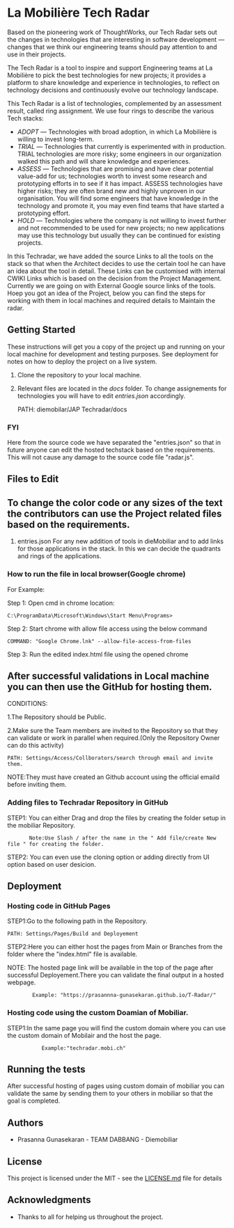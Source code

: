 # La Mobilière Tech Radar

Based on the pioneering work of ThoughtWorks, our Tech Radar sets out the changes in technologies that are interesting in software development — changes that we think our engineering teams should pay attention to and use in their projects.

The Tech Radar is a tool to inspire and support Engineering teams at La Mobilière to pick the best technologies for new projects; it provides a platform to share knowledge and experience in technologies, to reflect on technology decisions and continuously evolve our technology landscape.

This Tech Radar is a list of technologies, complemented by an assessment result, called ring assignment. We use four rings to describe the various Tech stacks: 

* *ADOPT* — Technologies with broad adoption, in which La Mobilière is willing to invest long-term.
* *TRIAL* — Technologies that currently is experimented with in production. TRIAL technologies are more risky; some engineers in our organization walked this path and will share knowledge and experiences.
* *ASSESS* — Technologies that are promising and have clear potential value-add for us; technologies worth to invest some research and prototyping efforts in to see if it has impact. ASSESS technologies have higher risks; they are often brand new and highly unproven in our organisation. You will find some engineers that have knowledge in the technology and promote it, you may even find teams that have started a prototyping effort.
* *HOLD* — Technologies where the company is not willing to invest further and not recommended to be used for new projects; no new applications may use this technology but usually they can be continued for existing projects.
 
In this Techradar, we have added the source Links to all the tools on the stack so that when the Architect decides to use the certain tool he can have an idea about the tool in detail. These Links can be customised with internal CWIKI Links which is based on the decision from the Project Management. Currently we are going on with External Google source links of the tools. Hoep you got an idea of the Project, below you can find the steps for working with them in local machines and required details to Maintain the radar.

## Getting Started

These instructions will get you a copy of the project up and running on your local machine for development and testing purposes. See deployment for notes on how to deploy the project on a live system.

1. Clone the repository to your local machine.
2. Relevant files are located in the _docs_ folder. To change assignements for technologies you will have to edit _entries.json_ accordingly.
	
	PATH: diemobilar/JAP Techradar/docs

### FYI
Here from the source code we have separated the "entries.json" so that in future anyone can edit the hosted techstack based on the requirements. This will not cause any damage to the source code file "radar.js".

## Files to Edit 

## To change the color code or any sizes of the text the contributors can use the Project related files based on the requirements.

1. entries.json
      For any new addition of tools in dieMobiliar and to add links for those applications in the stack. In this we can decide the quadrants and rings of the applications.

### How to run the file in local browser(Google chrome)

For Example:

Step 1:
	Open cmd in chrome location:
	
	C:\ProgramData\Microsoft\Windows\Start Menu\Programs>

Step 2:
	Start chrome with allow file access using the below command
	
    COMMAND: "Google Chrome.lnk" --allow-file-access-from-files

Step 3:
	Run the edited index.html file using the opened chrome

## After successful validations in Local machine you can then use the GitHub for hosting them. 

CONDITIONS:

1.The Repository should be Public.

2.Make sure the Team members are invited to the Repository so that they can validate or work in parallel when required.(Only the Repository Owner can do this activity)

    PATH: Settings/Access/Collborators/search through email and invite them.
    
  NOTE:They must have created an Github account using the official emaild before inviting them.

### Adding files to Techradar Repository in GitHub

STEP1: You can either Drag and drop the files by creating the folder setup in the mobiliar Repository.

           Note:Use Slash / after the name in the " Add file/create New file " for creating the folder.
	   
STEP2: You can even use the cloning option or adding directly from UI option based on user desicion.

## Deployment
### Hosting code in GitHub Pages

STEP1:Go to the following path in the Repository.

    PATH: Settings/Pages/Build and Deployement
    
STEP2:Here you can either host the pages from Main or Branches from the folder where the "index.html" file is available.

 NOTE: The hosted page link will be available in the top of the page after successful Deployement.There you can validate the final output in a hosted webpage.
    
    		Example: "https://prasannna-gunasekaran.github.io/T-Radar/"

### Hosting code using the custom Doamian of Mobiliar.

STEP1:In the same page you will find the custom domain where you can use the custom domain of Mobilair and the host the page.

     		   Example:"techradar.mobi.ch"

## Running the tests

After successful hosting of pages using custom domain of mobiliar you can validate the same by sending them to your others in mobiliar so that the goal is completed.

## Authors

* Prasanna Gunasekaran - TEAM DABBANG - Diemobiliar 

## License

This project is licensed under the MIT - see the [LICENSE.md](LICENSE.md) file for details

## Acknowledgments

* Thanks to all for helping us throughout the project.


